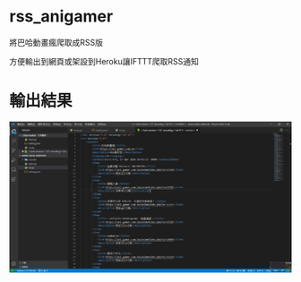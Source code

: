 # rss_anigamer
將巴哈動畫瘋爬取成RSS版

方便輸出到網頁或架設到Heroku讓IFTTT爬取RSS通知

# 輸出結果
![示範圖片](https://github.com/kirbyloco/rss_anigamer/raw/master/image.png)
